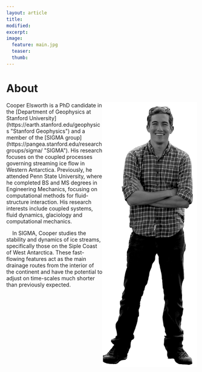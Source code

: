 ```yaml
---
layout: article
title:
modified:
excerpt:
image:
  feature: main.jpg
  teaser:
  thumb:
---
```

# About
<img align="right" src="images/bio-photo.jpg" width="250">
Cooper Elsworth is a PhD candidate in the [Department of Geophysics at Stanford University](https://earth.stanford.edu/geophysics "Stanford Geophysics") and a member of the [SIGMA group](https://pangea.stanford.edu/researchgroups/sigma/ "SIGMA"). His research focuses on the coupled processes governing streaming ice flow in Western Antarctica. Previously, he attended Penn State University, where he completed BS and MS degrees in Engineering Mechanics, focusing on computational methods for fluid-structure interaction. His research interests include coupled systems, fluid dynamics, glaciology and computational mechanics.

&nbsp;&nbsp;&nbsp;&nbsp;In SIGMA, Cooper studies the stability and dynamics of ice streams, specifically those on the Siple Coast of West Antarctica. These fast-flowing features act as the main drainage routes from the interior of the continent and have the potential to adjust on time-scales much shorter than previously expected.
